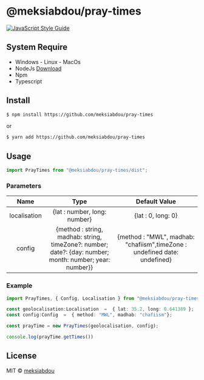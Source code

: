 # @meksiabdou/pray-times

>

[![JavaScript Style Guide](https://img.shields.io/badge/code_style-standard-brightgreen.svg)](https://standardjs.com)

## System Require

- Windows - Linux - MacOs
- NodeJs [Download](https://nodejs.org/en/download/)
- Npm
- Typescript

## Install

```bash
$ npm install https://github.com/meksiabdou/pray-times
```

or

```bash
$ yarn add https://github.com/meksiabdou/pray-times
```

## Usage

```js
import PrayTimes from "@meksiabdou/pray-times/dist";
```

### Parameters

| Name | Type | Default Value |
|:------:|:------:|:---------------:|
| localisation | {lat : number, long: number} | {lat : 0, long: 0} |
| config | {method : string, madhab: string, timeZone?: number; date?: {day: number; month: number; year: number}} | {method : "MWL", madhab: "chafiism",timeZone : undefined date: undefined} |


### Example

```ts
import PrayTimes, { Config, Localisation } from "@meksiabdou/pray-times/dist";

const geolocalisation:Localisation  =  { lat: 35.2, long: 0.641389 };
const config:Config  =  { method: "MWL", madhab: "chafiism"};

const prayTime = new PrayTimes(geolocalisation, config);

console.log(prayTime.getTimes())

```

## License

MIT © [meksiabdou](https://github.com/meksiabdou)

